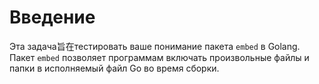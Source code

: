 # Введение

Эта задача旨在тестировать ваше понимание пакета `embed` в Golang. Пакет `embed` позволяет программам включать произвольные файлы и папки в исполняемый файл Go во время сборки.
